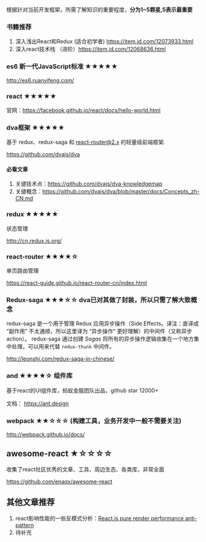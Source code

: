 
根据针对当前开发框架，所需了解知识的重要程度，**分为1~5颗星,5表示最重要**

### 书籍推荐

1. 深入浅出React和Redux (适合初学者) https://item.jd.com/12073933.html
2. 深入react技术栈 （进阶）https://item.jd.com/12068636.html

### es6 新一代JavaScript标准 ★★★★★

http://es6.ruanyifeng.com/

### react ★★★★★

官网：https://facebook.github.io/react/docs/hello-world.html


### dva框架 ★★★★★

基于 redux、redux-saga 和 react-router@2.x 的轻量级前端框架.

https://github.com/dvajs/dva

#### 必看文章

1. 关键技术点：https://github.com/dvajs/dva-knowledgemap
2. 关键概念：https://github.com/dvajs/dva/blob/master/docs/Concepts_zh-CN.md

### redux ★★★★★

状态管理

http://cn.redux.js.org/

### react-router ★★★★☆

单页路由管理

https://react-guide.github.io/react-router-cn/index.html

### Redux-saga ★★★☆☆ dva已对其做了封装，所以只需了解大致概念

redux-saga 是一个用于管理 Redux 应用异步操作（Side Effects。译注：直译成 “副作用” 不太通顺，所以这里译为 “异步操作” 更好理解）的中间件（又称异步 action）。 redux-saga 通过创建 *Sagas* 将所有的异步操作逻辑收集在一个地方集中处理，可以用来代替 `redux-thunk` 中间件。

http://leonshi.com/redux-saga-in-chinese/

### and ★★★★☆ 组件库

基于react的UI组件库，蚂蚁金服团队出品，github star 12000+

文档： https://ant.design

### webpack ★★☆☆☆ (构建工具，业务开发中一般不需要关注)

http://webpack.github.io/docs/

## awesome-react ★☆☆☆☆

收集了react社区优秀的文章、工具、周边生态、各类库，非常全面

https://github.com/enaqx/awesome-react


## 其他文章推荐

1. react影响性能的一些反模式分析：[React.js pure render performance anti-pattern](https://medium.com/@esamatti/react-js-pure-render-performance-anti-pattern-fb88c101332f#.kdu55n4xc) 
2. 待补充
